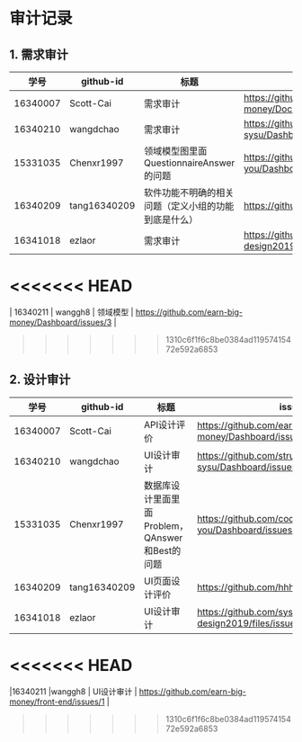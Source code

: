 # 审计记录

## 1. 需求审计

| 学号     | github-id    | 标题                                                 | issue url                                                  |
| -------- | ------------ | ---------------------------------------------------- | ---------------------------------------------------------- |
| 16340007 | Scott-Cai    | 需求审计                                             | <https://github.com/earn-me-some-money/Documents/issues/1> |
| 16340210 | wangdchao    | 需求审计                                             | https://github.com/strugglers-sysu/Dashboard/issues/1      |
| 15331035 | Chenxr1997   | 领域模型图里面QuestionnaireAnswer的问题              | <https://github.com/code-flows-in-you/Dashboard/issues/2>  |
| 16340209 | tang16340209 | 软件功能不明确的相关问题（定义小组的功能到底是什么） | https://github.com/hhhghh/Dashboard/issues/8               |
| 16341018 | ezlaor       | 需求审计                                             | https://github.com/system-design2019/docs/issues/3         |
<<<<<<< HEAD
=======
| 16340211 | wanggh8      | 领域模型                                             | <https://github.com/earn-big-money/Dashboard/issues/3>     |
>>>>>>> 1310c6f1f6c8be0384ad11957415472e592a6853
## 2. 设计审计

| 学号     | github-id | 标题     | issue url                                         |
| -------- | --------- | -------- | ------------------------------------------------- |
| 16340007 | Scott-Cai | API设计评价 | <https://github.com/earn-me-some-money/Dashboard/issues/1> |
| 16340210 | wangdchao | UI设计审计 | https://github.com/strugglers-sysu/Dashboard/issues/2 |
| 15331035 | Chenxr1997 | 数据库设计里面里面Problem，QAnswer和Best的问题 | <https://github.com/code-flows-in-you/Dashboard/issues/3> |
| 16340209 | tang16340209 | UI页面设计评价 | https://github.com/hhhghh/Dashboard/issues/9 |
|16341018   |ezlaor       |  UI设计审计  |   https://github.com/system-design2019/files/issues/3    |
<<<<<<< HEAD
=======
|16340211 |wanggh8 | UI设计审计                                     | <https://github.com/earn-big-money/front-end/issues/1> |

>>>>>>> 1310c6f1f6c8be0384ad11957415472e592a6853
